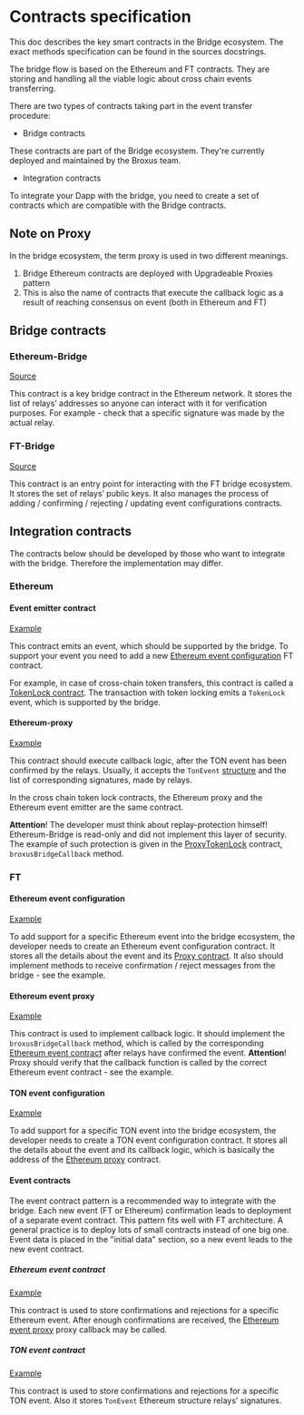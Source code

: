 # Contracts specification

This doc describes the key smart contracts in the Bridge ecosystem. The exact methods specification can be found in the
sources docstrings.

The bridge flow is based on the Ethereum and FT contracts. They are storing and handling all the viable logic
about cross chain events transferring.

There are two types of contracts taking part in the event transfer procedure:

- Bridge contracts

These contracts are part of the Bridge ecosystem. They're currently deployed and maintained by the Broxus team.

- Integration contracts

To integrate your Dapp with the bridge, you need to create a set of contracts which are compatible with the Bridge contracts.

## Note on Proxy

In the bridge ecosystem, the term proxy is used in two different meanings.

1. Bridge Ethereum contracts are deployed with Upgradeable Proxies pattern
2. This is also the name of contracts that execute the callback logic as a result of reaching consensus on event (both in Ethereum and FT)

## Bridge contracts

### Ethereum-Bridge

[Source](./../ethereum/contracts/Bridge.sol)

This contract is a key bridge contract in the Ethereum network.
It stores the list of relays’ addresses so anyone can interact with it for verification purposes.
For example - check that a specific signature was made by the actual relay.

### FT-Bridge

[Source](./../free-ton/contracts/Bridge.sol)

This contract is an entry point for interacting with the FT bridge ecosystem.
It stores the set of relays’ public keys.
It also manages the process of adding / confirming / rejecting / updating event configurations contracts.

## Integration contracts

The contracts below should be developed by those who want to integrate with the bridge.
Therefore the implementation may differ.

### Ethereum

#### Event emitter contract

[Example](./../ethereum/contracts/examples/ProxyTokenLock.sol)

This contract emits an event, which should be supported by the bridge.
To support your event you need to add a new [Ethereum event configuration](#ethereum-event-configuration) FT contract.

For example, in case of cross-chain token transfers, this contract is called a [TokenLock contract](./../ethereum/contracts/examples/ProxyTokenLock.sol).
The transaction with token locking emits a `TokenLock` event, which is supported by the bridge.

#### Ethereum-proxy

[Example](./../ethereum/contracts/examples/ProxyTokenLock.sol)

This contract should execute callback logic, after the TON event has been confirmed by the relays.
Usually, it accepts the `TonEvent` [structure](./../ethereum/contracts/interfaces/IBridge.sol) and
the list of corresponding signatures, made by relays.

In the cross chain token lock contracts, the Ethereum proxy and the Ethereum event emitter are the same contract.

**Attention**! The developer must think about replay-protection himself! Ethereum-Bridge is read-only and did not implement this layer of security.
The example of such protection is given in the [ProxyTokenLock](./../ethereum/contracts/examples/ProxyTokenLock.sol) contract, `broxusBridgeCallback` method.

### FT

#### Ethereum event configuration

[Example](./../free-ton/contracts/event-configuration-contracts/EthereumEventConfiguration.sol)

To add support for a specific Ethereum event into the bridge ecosystem,
the developer needs to create an Ethereum event configuration contract.
It stores all the details about the event and its [Proxy contract](#ethereum-event-proxy).
It also should implement methods to receive confirmation / reject messages from the bridge - see the example.

#### Ethereum event proxy

[Example](./../free-ton/contracts/additional/EventProxySimple.sol)

This contract is used to implement callback logic. It should implement
the `broxusBridgeCallback` method, which is called by the corresponding [Ethereum event contract](#ethereum-event-contract)
after relays have confirmed the event.
**Attention**! Proxy should verify that the callback function is called by the correct Ethereum event contract - see the example.

#### TON event configuration

[Example](./../free-ton/contracts/event-configuration-contracts/TonEventConfiguration.sol)

To add support for a specific TON event into the bridge ecosystem, the developer needs to create a TON event configuration contract.
It stores all the details about the event and its callback logic, which is basically the address of the [Ethereum proxy](#ethereum-proxy) contract.

#### Event contracts

The event contract pattern is a recommended way to integrate with the bridge.
Each new event (FT or Ethereum) confirmation leads to deployment of a separate event contract.
This pattern fits well with FT architecture. A general practice is to deploy lots of small contracts instead of one big one.
Event data is placed in the "initial data" section, so a new event leads to the new event contract.

##### Ethereum event contract

[Example](./../free-ton/contracts/event-contracts/EthereumEvent.sol)

This contract is used to store confirmations and rejections for a specific Ethereum event.
After enough confirmations are received, the [Ethereum event proxy](#ethereum-event-proxy) proxy callback may be called.

##### TON event contract

[Example](./../free-ton/contracts/event-contracts/TonEvent.sol)

This contract is used to store confirmations and rejections for a specific TON event. Also it stores `TonEvent` Ethereum structure relays’ signatures.

